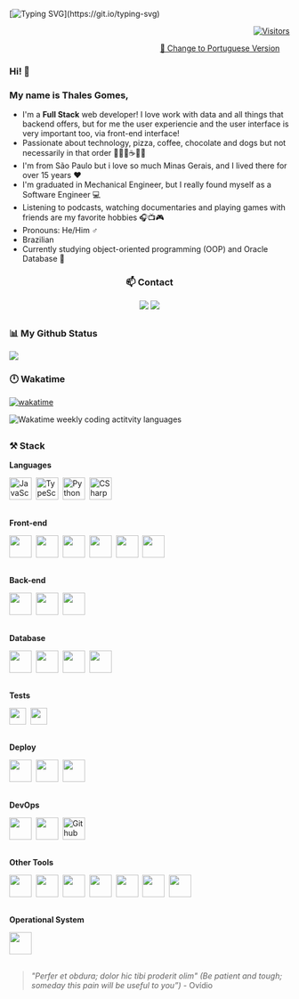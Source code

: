 [![Typing SVG](https://readme-typing-svg.demolab.com?font=Fira+Code&pause=1000&color=CD7C24&width=437&lines=Welcome+to+my+Github+profile!)](https://git.io/typing-svg)


<div align="right">

[![Visitors](https://api.visitorbadge.io/api/visitors?path=https%3A%2F%2Fgithub.com%2Fthalesgomest&label=VISITORS&labelColor=%23b45f06&countColor=%23555555&style=flat&labelStyle=upper)](https://visitorbadge.io/status?path=https%3A%2F%2Fgithub.com%2Fthalesgomest)

</div>

<div align="right">

<a align="right" href="https://github.com/thalesgomest/thalesgomest/blob/main/README.pt-br.md">🔁 Change to Portuguese Version</a> <img height="14em" src="https://github.com/hampusborgos/country-flags/blob/main/png100px/br.png"></a>

</div>

### Hi! 👋

### My name is Thales Gomes,

* I'm a **Full Stack** web developer! I love work with data and all things that backend offers, but for me the user experiencie and the user interface is very important too, via front-end interface!
* Passionate about technology, pizza, coffee, chocolate and dogs but not necessarily in that order 👨‍💻🍕☕🍫🐶
* I'm from São Paulo but i love so much Minas Gerais, and I lived there for over 15 years ❤️
* I'm graduated in Mechanical Engineer, but I really found myself as a Software Engineer 💻
* Listening to podcasts, watching documentaries and playing games with friends are my favorite hobbies 🎧📺🎮<br>
* Pronouns: He/Him :male_sign:<br>
* Brazilian <img height="14em" src="https://github.com/hampusborgos/country-flags/blob/main/png100px/br.png"></a>
* Currently studying object-oriented programming (OOP) and Oracle Database 📖

<div align="center">

### 📫 Contact

 <a href = "mailto:thalestargino@gmail.com"><img src="https://img.shields.io/badge/Gmail-D14836?style=for-the-badge&logo=gmail&logoColor=white" target="_blank"></a>
  <a href="https://www.linkedin.com/in/thalesgomest/" target="_blank"><img src="https://img.shields.io/badge/-LinkedIn-%230077B5?style=for-the-badge&logo=linkedin&logoColor=white" target="_blank"></a>

</div>

##

### 📊 My Github Status

<div align="left">
  
<img src="https://github-readme-stats.vercel.app/api/top-langs/?username=thalesgomest&layout=compact&langs_count=7&theme=calm"/>
</div>

### 🕛 Wakatime

<div align="left">

[![wakatime](https://wakatime.com/badge/user/c9842fba-7b55-4212-8295-53ac0b423a90.svg?style=for-the-badge)](https://wakatime.com/@c9842fba-7b55-4212-8295-53ac0b423a90)

<img src="https://github-readme-stats.vercel.app/api/wakatime?username=thalesgomest&layout=compact&langs_count=6&theme=calm" alt="Wakatime weekly coding actitvity languages"/>

</div>

##

<!-- Stacks with Icons -->

### ⚒️ Stack

**Languages**<br>
<p>
<a href="https://www.javascript.com/"><img width="40" src="https://cdn.jsdelivr.net/gh/devicons/devicon/icons/javascript/javascript-original.svg" alt="JavaScript"/></a>&nbsp
<a href="https://www.typescriptlang.org/"><img width="40" src="https://cdn.jsdelivr.net/gh/devicons/devicon/icons/typescript/typescript-original.svg" alt="TypeScript"/></a>&nbsp
<a href="https://www.python.org/"><img height="40" src="https://cdn.jsdelivr.net/gh/devicons/devicon/icons/python/python-original-wordmark.svg" alt="Python"/></a>&nbsp
<a href="https://learn.microsoft.com/en-us/dotnet/csharp/"><img height="40" src="https://cdn.jsdelivr.net/gh/devicons/devicon/icons/csharp/csharp-original.svg" alt="CSharp"/></a>&nbsp

##

**Front-end**<br>
<p>
<img width="40" src="https://cdn.jsdelivr.net/gh/devicons/devicon/icons/html5/html5-original.svg" />&nbsp
<img width="40" src="https://cdn.jsdelivr.net/gh/devicons/devicon/icons/css3/css3-original.svg" />&nbsp
<img width="40" src="https://cdn.jsdelivr.net/gh/devicons/devicon/icons/react/react-original.svg" />&nbsp
<img height="40" src="https://cdn.jsdelivr.net/gh/devicons/devicon/icons/webpack/webpack-original.svg" />&nbsp
<img width="40" src="https://miro.medium.com/max/318/1*p1TndLk3UsGPBsM7qHPZIw.png" />&nbsp
<img width="40" src="https://cdn.jsdelivr.net/gh/devicons/devicon/icons/sass/sass-original.svg" />&nbsp

##

**Back-end**<br>
<p>
<img width="40" src="https://cdn.jsdelivr.net/gh/devicons/devicon/icons/nodejs/nodejs-original.svg" />&nbsp
<img width="40" src="https://cdn.jsdelivr.net/gh/devicons/devicon/icons/express/express-original.svg"/>&nbsp
<img height="40" src="https://tsed.io/prisma-2.svg" style />&nbsp

##
 
 

**Database**<br>
<p>
<img height="40" src="https://seeklogo.com/images/O/oracle-database-logo-780BE0C820-seeklogo.com.png"/>&nbsp
<img width="40" src="https://cdn.jsdelivr.net/gh/devicons/devicon/icons/postgresql/postgresql-original-wordmark.svg"/>&nbsp
<img width="40" src="https://cdn.jsdelivr.net/gh/devicons/devicon/icons/mongodb/mongodb-original-wordmark.svg" />&nbsp
<img width="40" src="https://cdn.jsdelivr.net/gh/devicons/devicon/icons/redis/redis-original-wordmark.svg"  />&nbsp

##

**Tests**<br>
<p>
<img height="30" src="https://upload.wikimedia.org/wikipedia/commons/a/a4/Cypress.png" />&nbsp
<img height="30" src="https://cdn.jsdelivr.net/gh/devicons/devicon/icons/jest/jest-plain.svg" />&nbsp

##

**Deploy**<br>
<p>
<img height="40" src="https://cdn.iconscout.com/icon/free/png-256/aws-1869025-1583149.png"  />&nbsp
<img width="40" src="https://www.svgrepo.com/show/327408/logo-vercel.svg" />&nbsp
<img height="40" src="https://cdn.jsdelivr.net/gh/devicons/devicon/icons/heroku/heroku-original-wordmark.svg" />&nbsp

##

**DevOps**<br>
<p>
<img width="40" src="https://cdn.jsdelivr.net/gh/devicons/devicon/icons/docker/docker-original-wordmark.svg" />&nbsp
<img height="40" src="https://pyimagesearch.com/wp-content/uploads/2014/10/gpu_amazon_ec2_logo.png" />&nbsp
<a href="https://docs.github.com/pt/actions"><img width="40" src="https://avatars.githubusercontent.com/u/44036562?s=280&v=4" alt="Github Actions"/></a>

##

**Other Tools**<br>
<p>
<img width="40" src="https://cdn.jsdelivr.net/gh/devicons/devicon/icons/github/github-original.svg"/>&nbsp
<img width="40" src="https://cdn.jsdelivr.net/gh/devicons/devicon/icons/git/git-original.svg"/>&nbsp
<img height="40" src="https://cdn.jsdelivr.net/gh/devicons/devicon/icons/visualstudio/visualstudio-plain.svg" />&nbsp
<img height="40" src="https://cdn.jsdelivr.net/gh/devicons/devicon/icons/slack/slack-original.svg" />&nbsp
<img height="40" src="https://cdn.jsdelivr.net/gh/devicons/devicon/icons/trello/trello-plain.svg"/>&nbsp
<img height="40" src="https://cdn.jsdelivr.net/gh/devicons/devicon/icons/figma/figma-original.svg" />&nbsp
<img height="40" src="https://cdn.jsdelivr.net/gh/devicons/devicon/icons/illustrator/illustrator-plain.svg"/>&nbsp

##

**Operational System**<br>

<img height="40" src="https://cdn.jsdelivr.net/gh/devicons/devicon/icons/linux/linux-original.svg" />

<!-- Stack with badges

### ⚒️ Stack

-   _**Programming Languages**_<br>
    <p>
    <img src="https://img.shields.io/static/v1?message=JavaScript&logo=JavaScript&labelColor=F7DF1E&color=F7DF1E&logoColor=black&label=%20&style=for-the-badge">
    <img src="https://img.shields.io/static/v1?message=TypeScript&logo=TypeScript&labelColor=3178C6&color=3178C6&logoColor=white&label=%20&style=for-the-badge"><br>

-   _**Front-end**_<br>
    <p>
    <img src="https://img.shields.io/static/v1?message=HTML5&logo=HTML5&labelColor=E34F26&color=E34F26&logoColor=white&label=%20&style=for-the-badge">
    <img src="https://img.shields.io/static/v1?message=CSS3&logo=CSS3&labelColor=2072B6&color=2072B6&logoColor=white&label=%20&style=for-the-badge">
    <img src="https://img.shields.io/static/v1?message=ReactJs&logo=react&labelColor=61DAFB&color=61DAFB&logoColor=black&label=%20&style=for-the-badge">
    <img src="https://img.shields.io/static/v1?message=Webpack&logo=Webpack&labelColor=8DD6F9&color=8DD6F9&logoColor=4E4E4E&label=%20&style=for-the-badge">
    <img src="https://img.shields.io/static/v1?message=styled-components&logo=styled-components&labelColor=DB7093&color=DB7093&logoColor=white&label=%20&style=for-the-badge">
    <img src="https://img.shields.io/static/v1?message=Sass&logo=Sass&labelColor=CC6699&color=CC6699&logoColor=white&label=%20&style=for-the-badge"><br>

-   _**Back-end**_<br>
    <p>
    <img src="https://img.shields.io/static/v1?message=Node.js&logo=Node.js&labelColor=339933&color=339933&logoColor=white&label=%20&style=for-the-badge">
    <img src="https://img.shields.io/static/v1?message=Express&logo=Express&labelColor=000000&color=000000&logoColor=white&label=%20&style=for-the-badge">
    <img src="https://img.shields.io/static/v1?message=Prisma&logo=Prisma&labelColor=2D3748&color=2D3748&logoColor=white&label=%20&style=for-the-badge"><br>

-   _**Database**_<br>
    <p>
    <img src="https://img.shields.io/static/v1?message=PostgreSQL&logo=PostgreSQL&labelColor=4169E1&color=4169E1&logoColor=white&label=%20&style=for-the-badge">
    <img src="https://img.shields.io/static/v1?message=MongoDB&logo=MongoDB&labelColor=47A248&color=47A248&logoColor=white&label=%20&style=for-the-badge">
    <img src="https://img.shields.io/static/v1?message=Redis&logo=Redis&labelColor=DC382D&color=DC382D&logoColor=white&label=%20&style=for-the-badge"><br>

-   _**Tests**_<br>
    <p></p>
    <img src="https://img.shields.io/static/v1?message=Jest&logo=jest&labelColor=C21320&color=C21320&logoColor=white&label=%20&style=for-the-badge">
    <img src="https://img.shields.io/static/v1?message=Cypress&logo=Cypress&labelColor=17202C&color=17202C&logoColor=white&label=%20&style=for-the-badge"><br>

-   _**Dev-ops**_<br>
    <p></p>
    <img src="https://img.shields.io/static/v1?message=Docker&logo=Docker&labelColor=2496ED&color=2496ED&logoColor=white&label=%20&style=for-the-badge">
    <img src="https://img.shields.io/static/v1?message=Amazon EC2&logo=AmazonEC2&labelColor=FF9900&color=FF9900&logoColor=white&label=%20&style=for-the-badge">
     <img src="https://img.shields.io/static/v1?message=GitHub Actions&logo=GitHubActions&labelColor=2088FF&color=2088FF&logoColor=white&label=%20&style=for-the-badge">
    <br>

-   _**Deploy**_<br>
    <p></p>
    <img src="https://img.shields.io/static/v1?message=Amazon AWS&logo=Amazon AWS&labelColor=232F3E&color=232F3E&logoColor=white&label=%20&style=for-the-badge">
    <img src="https://img.shields.io/static/v1?message=Vercel&logo=Vercel&labelColor=000000&color=000000&logoColor=white&label=%20&style=for-the-badge">
    <img src="https://img.shields.io/static/v1?message=Heroku&logo=Heroku&labelColor=430098&color=430098&logoColor=white&label=%20&style=for-the-badge"><br>

-   _**Other Tools**_<br>
    <p></p>
    <img src="https://img.shields.io/static/v1?message=Git&logo=Git&labelColor=F05032&color=F05032&logoColor=white&label=%20&style=for-the-badge">
    <img src="https://img.shields.io/static/v1?message=Trello&logo=Trello&labelColor=0052CC&color=0052CC&logoColor=white&label=%20&style=for-the-badge">
    <img src="https://img.shields.io/static/v1?message=Slack&logo=Slack&labelColor=4A204B&color=4A204B&logoColor=white&label=%20&style=for-the-badge">
    <img src="https://img.shields.io/static/v1?message=Adobe Illustrator&logo=AdobeIllustrator&labelColor=FF9A00&color=FF9A00&logoColor=white&label=%20&style=for-the-badge">
    <img src="https://img.shields.io/static/v1?message=Figma&logo=Figma&labelColor=F24E1E&color=F24E1E&logoColor=white&label=%20&style=for-the-badge">
    <img src="https://img.shields.io/static/v1?message=Visual Studio Code&logo=Visual Studio Code&labelColor=007ACC&color=007ACC&logoColor=white&label=%20&style=for-the-badge">
    <br>

-   _**Operational System**_<br>
    <p></p>
    <img src="https://img.shields.io/static/v1?message=Linux&logo=Linux&labelColor=FCC624&color=FCC624&logoColor=black&label=%20&style=for-the-badge">
    <br>

-->
## 

> _"Perfer et obdura; dolor hic tibi proderit olim" (Be patient and tough; someday this pain will be useful to you”)_ - Ovídio
